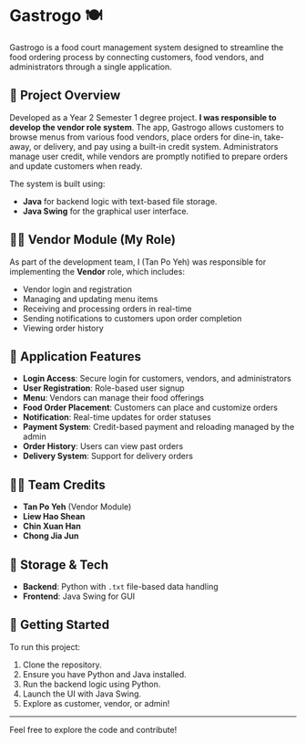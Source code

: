 # Gastrogo 🍽️

Gastrogo is a food court management system designed to streamline the food ordering process by connecting customers, food vendors, and administrators through a single application.

## 📌 Project Overview

Developed as a Year 2 Semester 1 degree project. **I was responsible to develop the vendor role system**. The app,  Gastrogo allows customers to browse menus from various food vendors, place orders for dine-in, take-away, or delivery, and pay using a built-in credit system. Administrators manage user credit, while vendors are promptly notified to prepare orders and update customers when ready.

The system is built using:
- **Java** for backend logic with text-based file storage.
- **Java Swing** for the graphical user interface.

## 🧑‍💻 Vendor Module (My Role)

As part of the development team, I (Tan Po Yeh) was responsible for implementing the **Vendor** role, which includes:

- Vendor login and registration
- Managing and updating menu items
- Receiving and processing orders in real-time
- Sending notifications to customers upon order completion
- Viewing order history

## 🔑 Application Features

- **Login Access**: Secure login for customers, vendors, and administrators
- **User Registration**: Role-based user signup
- **Menu**: Vendors can manage their food offerings
- **Food Order Placement**: Customers can place and customize orders
- **Notification**: Real-time updates for order statuses
- **Payment System**: Credit-based payment and reloading managed by the admin
- **Order History**: Users can view past orders
- **Delivery System**: Support for delivery orders

## 👨‍💻 Team Credits

- **Tan Po Yeh** (Vendor Module)
- **Liew Hao Shean**
- **Chin Xuan Han**
- **Chong Jia Jun**

## 📁 Storage & Tech

- **Backend**: Python with `.txt` file-based data handling
- **Frontend**: Java Swing for GUI

## 🚀 Getting Started

To run this project:
1. Clone the repository.
2. Ensure you have Python and Java installed.
3. Run the backend logic using Python.
4. Launch the UI with Java Swing.
5. Explore as customer, vendor, or admin!

---

Feel free to explore the code and contribute!
